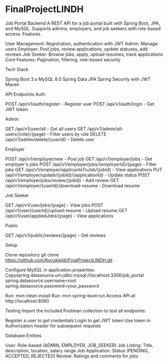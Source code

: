 # FinalProjectLINDH

Job Portal Backend
A REST API for a job portal built with Spring Boot, JPA, and MySQL. Supports admins, employers, and job seekers with role-based access.
Features

User Management: Registration, authentication with JWT
Admin: Manage users
Employer: Post jobs, review applications, update statuses, add reviews
Job Seeker: Browse jobs, apply, upload resumes, track applications
Core Features: Pagination, filtering, role-based security

Tech Stack

Spring Boot 3.x
MySQL 8.0
Spring Data JPA
Spring Security with JWT
Maven

API Endpoints
Auth

POST /api/v1/auth/register - Register user
POST /api/v1/auth/login - Get JWT token

Admin

GET /api/v1/user/all - Get all users
GET /api/v1/admin/all-users/{role}/{page} - Filter users by role
DELETE /api/v1/admin/delete/{userId} - Delete user

Employer

POST /api/v1/employer/new - Post job
GET /api/v1/employer/jobs - Get employer's jobs
POST /api/v1/employer/jobs/{employerId}/{page} - Filter jobs
GET /api/v1/employer/applicantsToJob/{jobId} - View applications
PUT /api/v1/employer/update/{jobId}/{applicationId} - Update status
POST /api/v1/employer/jobs/review/{jobId} - Add review
GET /api/v1/employer/{userId}/download-resume - Download resume

Job Seeker

GET /api/v1/user/jobs/{page} - View jobs
POST /api/v1/user/{userId}/upload-resume - Upload resume
GET /api/v1/user/appliedJobs/{page} - View applications

Public

GET /api/v1/public/reviews/{page} - Get reviews

Setup

Clone repository
git clone https://github.com/Kocaklejdi/FinalProjectLINDH.git

Configure MySQL in application.properties:
Copyspring.datasource.url=jdbc:mysql://localhost:3306/job_portal
spring.datasource.username=root
spring.datasource.password=your_password

Run: mvn clean install
Run: mvn spring-boot:run
Access API at: http://localhost:8080

Testing
Import the included Postman collection to test all endpoints:

Register a user to get credentials
Login to get JWT token
Use token in Authorization header for subsequent requests

Database Entities

User: Role-based (ADMIN, EMPLOYER, JOB_SEEKER)
Job Listing: Title, description, location, salary range
Job Application: Status (PENDING, ACCEPTED, REJECTED)
Review: Ratings and comments for jobs
